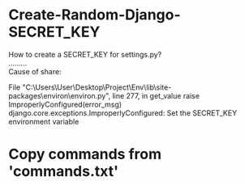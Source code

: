 # Create-Random-Django-SECRET_KEY
How to create a SECRET_KEY for settings.py?<br>
.........
<br>
Cause of share: 

File "C:\Users\User\Desktop\Project\Env\lib\site-packages\environ\environ.py", line 277, in get_value
    raise ImproperlyConfigured(error_msg)
django.core.exceptions.ImproperlyConfigured: Set the SECRET_KEY environment variable

<h1>Copy commands from 'commands.txt'</h1>
